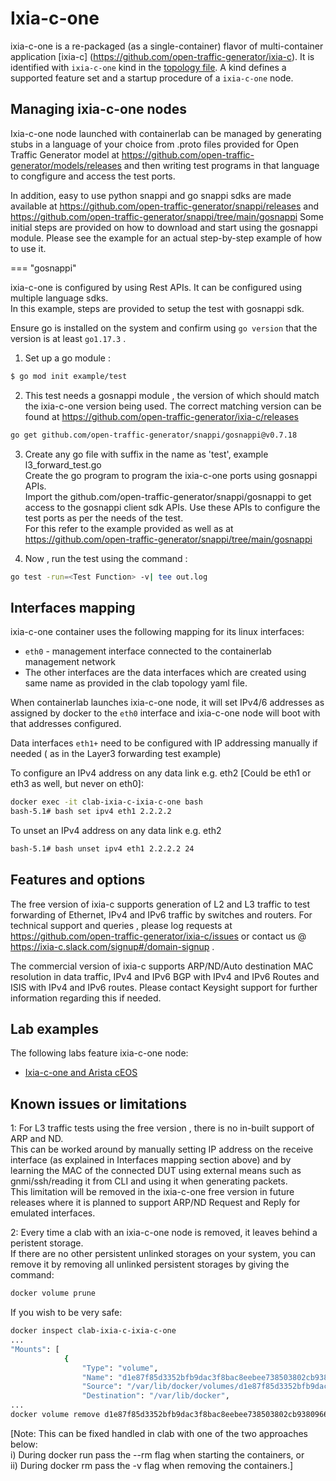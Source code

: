 # Ixia-c-one

ixia-c-one is a re-packaged (as a single-container) flavor of multi-container application [ixia-c] (https://github.com/open-traffic-generator/ixia-c).
It is identified with `ixia-c-one` kind in the [topology file](../topo-def-file.md). A kind defines a supported feature set and a startup procedure of a `ixia-c-one` node.


## Managing ixia-c-one nodes
Ixia-c-one node launched with containerlab can be managed by generating stubs in a language of your choice from .proto files provided for Open Traffic Generator model at 
https://github.com/open-traffic-generator/models/releases
and then writing test programs in that language to congfigure and access the test ports.

In addition, easy to use python snappi and go snappi sdks are made available at 
https://github.com/open-traffic-generator/snappi/releases and  
https://github.com/open-traffic-generator/snappi/tree/main/gosnappi
Some initial steps are provided on how to download and start using the gosnappi module.
Please see the example for an actual step-by-step example of how to use it. 

=== "gosnappi"

ixia-c-one is configured by using Rest APIs. It can be configured using multiple language sdks.  
In this example, steps are provided to setup the test with gosnappi sdk.

Ensure go is installed on the system and confirm using `go version` that the version is at least `go1.17.3` . 
1. Set up a go module :
```bash
$ go mod init example/test
```

2. This test needs a gosnappi module , the version of which should match the ixia-c-one version being used.
The correct matching version can be found at https://github.com/open-traffic-generator/ixia-c/releases
```bash
go get github.com/open-traffic-generator/snappi/gosnappi@v0.7.18
```

3. Create any go file with suffix in the name as 'test', example l3_forward_test.go   
Create the go program to program the ixia-c-one ports using gosnappi APIs.  
Import the github.com/open-traffic-generator/snappi/gosnappi to get access to the gosnappi client sdk APIs.
Use these APIs to configure the test ports as per the needs of the test.  
For this refer to the example provided as well as at https://github.com/open-traffic-generator/snappi/tree/main/gosnappi

4. Now , run the test using the command :
```bash
go test -run=<Test Function> -v| tee out.log  
```

## Interfaces mapping
ixia-c-one container uses the following mapping for its linux interfaces:

* `eth0` - management interface connected to the containerlab management network
* The other interfaces are the data interfaces which are created using same name as provided in the clab topology yaml file. 

When containerlab launches ixia-c-one node, it will set IPv4/6 addresses as assigned by docker to the `eth0` interface and ixia-c-one node will boot with that addresses configured.  

Data interfaces `eth1+` need to be configured with IP addressing manually if needed ( as in the Layer3 forwarding test example)

To configure an IPv4 address on any data link e.g. eth2 [Could be eth1 or eth3 as well, but never on eth0]:
```bash
docker exec -it clab-ixia-c-ixia-c-one bash
bash-5.1# bash set ipv4 eth1 2.2.2.2
```
To unset an IPv4 address on any data link e.g. eth2
```bash
bash-5.1# bash unset ipv4 eth1 2.2.2.2 24
```
## Features and options
The free version of ixia-c supports generation of L2 and L3 traffic to test forwarding of Ethernet, IPv4 and IPv6 traffic by switches and routers. For technical support and queries , please log requests at https://github.com/open-traffic-generator/ixia-c/issues or contact us @ https://ixia-c.slack.com/signup#/domain-signup .

The commercial version of ixia-c supports ARP/ND/Auto destination MAC resolution in data traffic, IPv4 and IPv6 BGP with IPv4 and IPv6 Routes and ISIS with IPv4 and IPv6 routes. Please contact Keysight support for further information regarding this if needed.

## Lab examples
The following labs feature ixia-c-one node:

- [Ixia-c-one and Arista cEOS](../../lab-examples/ixiacone-ceos.md)

## Known issues or limitations
1: For L3 traffic tests using the free version , there is no in-built support of ARP and ND.  
This can be worked around by manually setting IP address on the receive interface (as explained in Interfaces mapping section above) and by learning the MAC of the connected DUT using external means such as gnmi/ssh/reading it from CLI and using it when generating packets.  
This limitation will be removed in the ixia-c-one free version in future releases where it is planned to support ARP/ND Request and Reply for emulated interfaces.  

2: Every time a clab with an ixia-c-one node is removed, it leaves behind a peristent storage.  
If there are no other persistent unlinked storages on your system, you can remove it by removing all unlinked persistent storages by giving the command:
```bash
docker volume prune
```
If you wish to be very safe:
```bash
docker inspect clab-ixia-c-ixia-c-one  
...
"Mounts": [
            {
                "Type": "volume",
                "Name": "d1e87f85d3352bfb9dac3f8bac8eebee738503802cb9380966b5c4805bd791da",  #### get the volume name 
                "Source": "/var/lib/docker/volumes/d1e87f85d3352bfb9dac3f8bac8eebee738503802cb9380966b5c4805bd791da/_data",
                "Destination": "/var/lib/docker", 
...
docker volume remove d1e87f85d3352bfb9dac3f8bac8eebee738503802cb9380966b5c4805bd791da
```
[Note: This can be fixed handled in clab with one of the two approaches below:  
i) During docker run pass the --rm flag when starting the containers, or  
ii) During docker rm pass the -v flag when removing the containers.]

